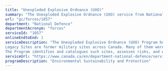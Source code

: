 ```yaml
---
title: "Unexploded Explosive Ordnance (UXO)"
summary: "The Unexploded Explosive Ordnance (UXO) service from National Defence is available end-to-end online, according to the GC Service Inventory."
url: "gc/forces/1057"
department: "National Defence"
departmentAcronym: "forces"
serviceId: "1057"
onlineEndtoEnd: 1
serviceDescription: "The Unexploded Explosive Ordnance (UXO) Program helps to manage risks posed by UXO on Legacy Sites across the country and thereby contributes to the health and safety of Canadians. 
Legacy Sites are former military sites across Canada. Many of them were used for training and weapons testing during conflicts such as the world wars and the Korean War. A UXO legacy site is any property that was owned, leased or used by the Department of National Defence (DND) for military purposes. These properties are no longer a part of the department’s inventory, but could still present a UXO-related risk to the public.
The Program identifies and catalogues such sites, assesses risks, and works to reduce UXO risk through property controls, assessment surveys, UXO clearance operations, and public education."
serviceUrl: "https://www.canada.ca/en/department-national-defence/services/uxo/unexploded-explosive-ordnance.html"
programDescription: "Environmental Sustainability and Protection"
---
```

